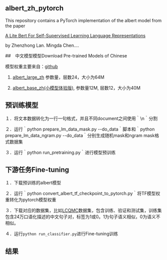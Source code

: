 ## albert_zh_pytorch

This repository contains a PyTorch implementation of the albert model from the paper 

[A Lite Bert For Self-Supervised Learning Language Representations](https://arxiv.org/pdf/1909.11942.pdf)

by Zhenzhong Lan. Mingda Chen....

##　中文模型模型Download Pre-trained Models of Chinese

模型权重主要来自：[github](https://github.com/brightmart/albert_zh)

1. [albert_large_zh](https://storage.googleapis.com/albert_zh/albert_large_zh.zip) 参数量，层数24，大小为64M

2. [albert_base_zh(小模型体验版)](https://storage.googleapis.com/albert_zh/albert_base_zh.zip), 参数量12M, 层数12，大小为40M

## 预训练模型

１．将文本数据转化为一行一句格式，并且不同document之间使用｀\n｀分割

２．运行｀python prepare_lm_data_mask.py --do_data｀脚本和｀python prepare_lm_data_ngram.py --do_data｀分别生成随机mask和ngram mask格式数据集

３．运行｀python run_pretraining.py｀进行模型预训练

## 下游任务Fine-tuning

１．下载预训练的albert模型

２．运行｀python convert_albert_tf_checkpoint_to_pytorch.py｀将TF模型权重转化为pytorch模型权重

３．下载对应的数据集，比如[LCQMC](https://drive.google.com/open?id=1HXYMqsXjmA5uIfu_SFqP7r_vZZG-m_H0)数据集，包含训练、验证和测试集，训练集包含24万口语化描述的中文句子对，标签为1或0。1为句子语义相似，0为语义不相似。

４．运行`python run_classifier.py`进行Fine-tuning训练

## 结果





